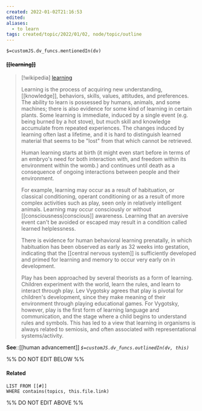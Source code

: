 ```yaml
---
created: 2022-01-02T21:16:53 
edited: 
aliases:
  - to learn
tags: created/topic/2022/01/02, node/topic/outline
---
```

`$=customJS.dv_funcs.mentionedIn(dv)`

#### <s class="topic-title">[[learning]]</s>

> [!wikipedia] [learning](https://en.wikipedia.org/wiki/Learning)
> 
> Learning is the process of acquiring new understanding, [[knowledge]], behaviors, skills, values, attitudes, and preferences. The ability to learn is possessed by humans, animals, and some machines; there is also evidence for some kind of learning in certain plants. Some learning is immediate, induced by a single event (e.g. being burned by a hot stove), but much skill and knowledge accumulate from repeated experiences. The changes induced by learning often last a lifetime, and it is hard to distinguish learned material that seems to be "lost" from that which cannot be retrieved.
> 
> Human learning starts at birth (it might even start before in terms of an embryo's need for both interaction with, and freedom within its environment within the womb.) and continues until death as a consequence of ongoing interactions between people and their environment. 
> 
> For example, learning may occur as a result of habituation, or classical conditioning, operant conditioning or as a result of more complex activities such as play, seen only in relatively intelligent animals. Learning may occur consciously or without [[consciousness|conscious]] awareness. Learning that an aversive event can't be avoided or escaped may result in a condition called learned helplessness. 
> 
> There is evidence for human behavioral learning prenatally, in which habituation has been observed as early as 32 weeks into gestation, indicating that the [[central nervous system]] is sufficiently developed and primed for learning and memory to occur very early on in development. 
> 
> Play has been approached by several theorists as a form of learning. Children experiment with the world, learn the rules, and learn to interact through play. Lev Vygotsky agrees that play is pivotal for children's development, since they make meaning of their environment through playing educational games. For Vygotsky, however, play is the first form of learning language and communication, and the stage where a child begins to understand rules and symbols. This has led to a view that learning in organisms is always related to semiosis, and often associated with representational systems/activity.
>


**See**::[[human advancement]]
*`$=customJS.dv_funcs.outlinedIn(dv, this)`*

%% DO NOT EDIT BELOW %%
#### Related 
```dataview
LIST FROM [[#]]
WHERE contains(topics, this.file.link)
```
%% DO NOT EDIT ABOVE %%
